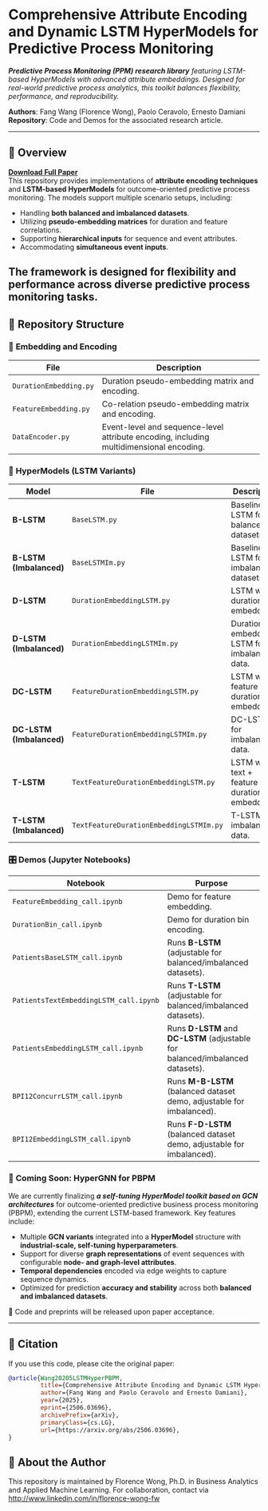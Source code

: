 # Comprehensive Attribute Encoding and Dynamic LSTM HyperModels for Predictive Process Monitoring

***Predictive Process Monitoring (PPM) research library** featuring LSTM-based HyperModels with advanced attribute embeddings. Designed for real-world predictive process analytics, this toolkit balances flexibility, performance, and reproducibility.*

**Authors**: Fang Wang (Florence Wong), Paolo Ceravolo, Ernesto Damiani  
**Repository**: Code and Demos for the associated research article.

---

## 📖 Overview  
**[Download Full Paper](https://arxiv.org/abs/2506.03696)**  
This repository provides implementations of **attribute encoding techniques** and **LSTM-based HyperModels** for outcome-oriented predictive process monitoring. The models support multiple scenario setups, including:  

- Handling **both balanced and imbalanced datasets**.  
- Utilizing **pseudo-embedding matrices** for duration and feature correlations.  
- Supporting **hierarchical inputs** for sequence and event attributes.  
- Accommodating **simultaneous event inputs**.  

The framework is designed for flexibility and performance across diverse predictive process monitoring tasks.
---

## 🧩 Repository Structure  

### 🔧 **Embedding and Encoding**  
| File | Description |
|------|-------------|
| `DurationEmbedding.py` | Duration pseudo-embedding matrix and encoding. |
| `FeatureEmbedding.py` | Co-relation pseudo-embedding matrix and encoding. |
| `DataEncoder.py` | Event-level and sequence-level attribute encoding, including multidimensional encoding. |

### 🤖 **HyperModels (LSTM Variants)**  
| Model | File | Description |
|-------|------|-------------|
| **B-LSTM** | `BaseLSTM.py` | Baseline LSTM for balanced datasets. |
| **B-LSTM (Imbalanced)** | `BaseLSTMIm.py` | Baseline LSTM for imbalanced datasets. |
| **D-LSTM** | `DurationEmbeddingLSTM.py` | LSTM with duration embeddings. |
| **D-LSTM (Imbalanced)** | `DurationEmbeddingLSTMIm.py` | Duration-embedded LSTM for imbalanced data. |
| **DC-LSTM** | `FeatureDurationEmbeddingLSTM.py` | LSTM with feature + duration embeddings. |
| **DC-LSTM (Imbalanced)** | `FeatureDurationEmbeddingLSTMIm.py` | DC-LSTM for imbalanced data. |
| **T-LSTM** | `TextFeatureDurationEmbeddingLSTM.py` | LSTM with text + feature + duration embeddings. |
| **T-LSTM (Imbalanced)** | `TextFeatureDurationEmbeddingLSTMIm.py` | T-LSTM for imbalanced data. |

### 🎛️ **Demos (Jupyter Notebooks)**  
| Notebook | Purpose |
|----------|---------|
| `FeatureEmbedding_call.ipynb` | Demo for feature embedding. |
| `DurationBin_call.ipynb` | Demo for duration bin encoding. |
| `PatientsBaseLSTM_call.ipynb` | Runs **B-LSTM** (adjustable for balanced/imbalanced datasets). |
| `PatientsTextEmbeddingLSTM_call.ipynb` | Runs **T-LSTM** (adjustable for balanced/imbalanced datasets). |
| `PatientsEmbeddingLSTM_call.ipynb` | Runs **D-LSTM** and **DC-LSTM** (adjustable for balanced/imbalanced datasets). |
| `BPI12ConcurrLSTM_call.ipynb` | Runs **M-B-LSTM** (balanced dataset demo, adjustable for imbalanced). |
| `BPI12EmbeddingLSTM_call.ipynb` | Runs **F-D-LSTM** (balanced dataset demo, adjustable for imbalanced). |

### 🧠 **Coming Soon: HyperGNN for PBPM**

We are currently finalizing ***a self-tuning HyperModel toolkit based on GCN architectures*** for outcome-oriented predictive business process monitoring (PBPM), extending the current LSTM-based framework.
Key features include:
- Multiple **GCN variants** integrated into a **HyperModel** structure with **industrial-scale, self-tuning hyperparameters**.
- Support for diverse **graph representations** of event sequences with configurable **node- and graph-level attributes**.
- **Temporal dependencies** encoded via edge weights to capture sequence dynamics.
- Optimized for prediction **accuracy and stability** across both **balanced and imbalanced datasets**.
  
 📌 Code and preprints will be released upon paper acceptance.
 
---

## 📜 Citation  
If you use this code, please cite the original paper:  

```bibtex
@article{Wang20205LSTMHyperPBPM,
         title={Comprehensive Attribute Encoding and Dynamic LSTM HyperModels for Outcome Oriented Predictive Business Process Monitoring}, 
         author={Fang Wang and Paolo Ceravolo and Ernesto Damiani},
         year={2025},
         eprint={2506.03696},
         archivePrefix={arXiv},
         primaryClass={cs.LG},
         url={https://arxiv.org/abs/2506.03696}, 
}
```

## 🔗 **About the Author**
This repository is maintained by Florence Wong, Ph.D. in Business Analytics and Applied Machine Learning.
For collaboration, contact via http://www.linkedin.com/in/florence-wong-fw
